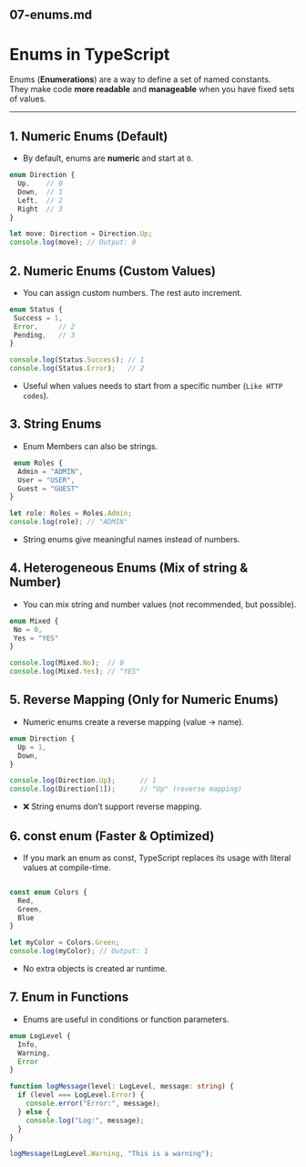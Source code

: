 
## 07-enums.md

# Enums in TypeScript

Enums (**Enumerations**) are a way to define a set of named constants.  
They make code **more readable** and **manageable** when you have fixed sets of values.

---

## 1. Numeric Enums (Default)

- By default, enums are **numeric** and start at `0`.

```ts
enum Direction {
  Up,    // 0
  Down,  // 1
  Left,  // 2
  Right  // 3
}

let move: Direction = Direction.Up;
console.log(move); // Output: 0
```

## 2. Numeric Enums (Custom Values)

 - You can assign custom numbers. The rest auto increment.

 ```ts
 enum Status {
  Success = 1,
  Error,     // 2
  Pending,   // 3
}

console.log(Status.Success); // 1
console.log(Status.Error);   // 2
```
 - Useful when values needs to start from a specific number (`Like HTTP codes`).


## 3. String Enums
 - Enum Members can also be strings.

```ts
 enum Roles {
  Admin = "ADMIN",
  User = "USER",
  Guest = "GUEST"
}

let role: Roles = Roles.Admin;
console.log(role); // "ADMIN"
```
- String enums give meaningful names instead of numbers.


## 4. Heterogeneous Enums (Mix of string & Number)

 - You can mix string and number values (not recommended, but possible).

 ```ts
 enum Mixed {
  No = 0,
  Yes = "YES"
}

console.log(Mixed.No);  // 0
console.log(Mixed.Yes); // "YES"
```


## 5. Reverse Mapping (Only for Numeric Enums)

- Numeric enums create a reverse mapping (value → name).

```ts
enum Direction {
  Up = 1,
  Down,
}

console.log(Direction.Up);      // 1
console.log(Direction[1]);      // "Up" (reverse mapping)
```

- ❌ String enums don’t support reverse mapping.


## 6. const enum (Faster & Optimized)

- If you mark an enum as const, TypeScript replaces its usage with literal values at compile-time.

```ts

const enum Colors {
  Red,
  Green,
  Blue
}

let myColor = Colors.Green;
console.log(myColor); // Output: 1
```

- No extra objects is created ar runtime.


## 7. Enum in Functions

- Enums are useful in conditions or function parameters.

```ts
enum LogLevel {
  Info,
  Warning,
  Error
}

function logMessage(level: LogLevel, message: string) {
  if (level === LogLevel.Error) {
    console.error("Error:", message);
  } else {
    console.log("Log:", message);
  }
}

logMessage(LogLevel.Warning, "This is a warning");
```

